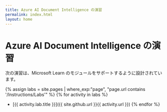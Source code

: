 ```yaml
---
title: Azure AI Document Intelligence の演習
permalink: index.html
layout: home
---
```


# Azure AI Document Intelligence の演習

次の演習は、Microsoft Learn のモジュールをサポートするように設計されています。


{% assign labs = site.pages | where_exp:"page", "page.url contains '/Instructions/Labs'" %} {% for activity in labs  %}
- [{{ activity.lab.title }}]({{ site.github.url }}{{ activity.url }}) {% endfor %}
